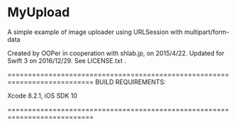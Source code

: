 # MyUpload
A simple example of image uploader using URLSession with multipart/form-data

Created by OOPer in cooperation with shlab.jp, on 2015/4/22.
Updated for Swift 3 on 2016/12/29.
See LICENSE.txt .

===========================================================================
BUILD REQUIREMENTS:

Xcode 8.2.1, iOS SDK 10

===========================================================================
